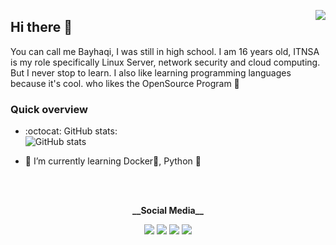 <a href=#><img align="right" src="https://img.icons8.com/doodle/280/000000/plant-under-sun--v1.png"/></a>

## Hi there 👋
You can call me Bayhaqi, I was still in high school. I am 16 years old, 
ITNSA is my role specifically Linux Server, network security and cloud computing.
But I never stop to learn. I also like learning programming languages because it's cool. 
who likes the OpenSource Program :penguin:

### Quick overview
- :octocat: GitHub stats:  
 ![GitHub stats](https://github-readme-stats.vercel.app/api?username=Kyuubang&show_icons=True&theme=merko) 
 
- 🌱 I’m currently learning Docker🐋, Python :snake:
<br />
<br />
<p align="center">
 <strong>__Social Media__</strong>
<p align="center">
<a href="https://www.hackerrank.com/Kyuubang"><img src="https://img.icons8.com/windows/32/000000/hackerrank.png"/></a>
<a href="https://bitbucket.org/Kyuubang"><img src="https://img.icons8.com/windows/32/000000/bitbucket.png"/></a>
<a href="https://www.sololearn.com/Profile/10713984"><img src="https://img.icons8.com/android/24/000000/source-code.png"/></a>
<a href=#><img src="https://img.icons8.com/material-outlined/24/000000/bookmark.png"/></a>
</p>
<!--
**Kyuubang/Kyuubang** is a ✨ _special_ ✨ repository because its `README.md` (this file) appears on your GitHub profile.

Here are some ideas to get you started:

- 🔭 I’m currently working on ...
- 🌱 I’m currently learning ...
- 👯 I’m looking to collaborate on ...
- 🤔 I’m looking for help with ...
- 💬 Ask me about ...
- 📫 How to reach me: ...
- 😄 Pronouns: ...
- ⚡ Fun fact: ...
-->
